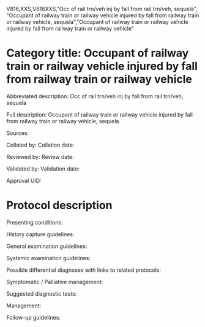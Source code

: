 V816,XXS,V816XXS,"Occ of rail trn/veh inj by fall from rail trn/veh, sequela", "Occupant of railway train or railway vehicle injured by fall from railway train or railway vehicle, sequela","Occupant of railway train or railway vehicle injured by fall from railway train or railway vehicle"
# Category title: Occupant of railway train or railway vehicle injured by fall from railway train or railway vehicle

Abbreviated description: Occ of rail trn/veh inj by fall from rail trn/veh, sequela

Full description: Occupant of railway train or railway vehicle injured by fall from railway train or railway vehicle, sequela

Sources:

Collated by:
Collation date:

Reviewed by:
Review date:

Validated by:
Validation date:

Approval UID:

# Protocol description

Presenting conditions:

History capture guidelines:

General examination guidelines:

Systemic examination guidelines:

Possible differential diagnoses with links to related protocols:

Symptomatic / Palliative management:

Suggested diagnostic tests:

Management:

Follow-up guidelines:
